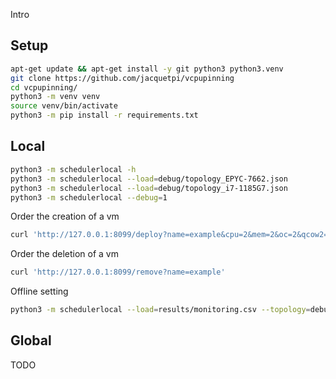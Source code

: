 Intro

## Setup

```bash
apt-get update && apt-get install -y git python3 python3.venv
git clone https://github.com/jacquetpi/vcpupinning
cd vcpupinning/
python3 -m venv venv
source venv/bin/activate
python3 -m pip install -r requirements.txt
```

## Local

```bash
python3 -m schedulerlocal -h
python3 -m schedulerlocal --load=debug/topology_EPYC-7662.json
python3 -m schedulerlocal --load=debug/topology_i7-1185G7.json
python3 -m schedulerlocal --debug=1
```

Order the creation of a vm
```bash
curl 'http://127.0.0.1:8099/deploy?name=example&cpu=2&mem=2&oc=2&qcow2=/var/lib/libvirt/images/hello.qcow2'
```

Order the deletion of a vm
```bash
curl 'http://127.0.0.1:8099/remove?name=example'
```

Offline setting
```bash
python3 -m schedulerlocal --load=results/monitoring.csv --topology=debug/topology_EPYC-7662-exp.json
```

## Global

TODO
